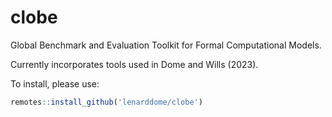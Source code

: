 # clobe

Global Benchmark and Evaluation Toolkit for Formal Computational Models.

Currently incorporates tools used in Dome and Wills (2023).

To install, please use:

```r
remotes::install_github('lenarddome/clobe')
```